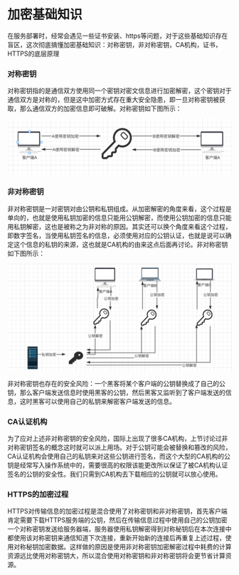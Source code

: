 # 加密基础知识

在服务部署时，经常会遇见一些证书安装、https等问题，对于这些基础知识存在盲区，这次彻底搞懂加密基础知识：对称密钥，非对称密钥，CA机构，证书，HTTPS的底层原理

### 对称密钥

对称密钥指的是通信双方使用同一个密钥对密文信息进行加密解密，这个密钥对于通信双方是对称的，但是这中加密方式存在重大安全隐患，即一旦对称密钥被获取，那么通信双方的加密信息即可破解。对称密钥如下图所示：

![symmetric_key](../image/symmetric_key.png)

### 非对称密钥

非对称密钥是一对密钥对由公钥和私钥组成。从加密解密的角度来看，这个过程是单向的，也就是使用私钥加密的信息只能用公钥解密，而使用公钥加密的信息只能用私钥解密，这也是被称之为非对称的原因。其实还可以换个角度来看这个过程，即数字签名，当使用私钥签名的信息，必须使用对应的公钥认证，也就是说可以确定这个信息的私钥的来源，这也就是CA机构的由来这点后面再讨论。非对称密钥如下图所示：

![asymmetric_keys](../image/asymmetric_keys.png)

非对称密钥也存在的安全风险：一个黑客将某个客户端的公钥替换成了自己的公钥，那么客户端发送信息时使用黑客的公钥，然后黑客又监听到了客户端发送的信息，这时黑客可以使用自己的私钥来解密客户端发送的信息。

### CA认证机构

为了应对上述非对称密钥的安全风险，国际上出现了很多CA机构，上节讨论过非对称密钥签名的概念这时就可以派上用场。对于公钥可能会被替换和篡改的风险，CA认证机构会使用自己的私钥来对这些公钥进行签名，而这个大型的CA机构的公钥是经常写入操作系统中的，需要很高的权限该能更改所以保证了被CA机构认证签名的公钥的安全性。我们只需到CA机构去下载相应的公钥就可以放心使用。

### HTTPS的加密过程

HTTPS对传输信息的加密过程是混合使用了对称密钥和非对称密钥，首先客户端肯定需要下载HTTPS服务端的公钥，然后在传输信息过程中使用自己的公钥加密一个对称密钥发送给服务器端，服务器使用私钥解密得到对称秘钥后在本次连接中都使用该对称密钥来通信知道下次连接，重新开始新的连接后再重复上述过程，使用对称秘钥加密数据。这样做的原因是使用非对称密钥加密解密过程中耗费的计算资源远比使用对称密钥大，所以混合使用对称密钥和非对称密钥将会更节省计算资源。